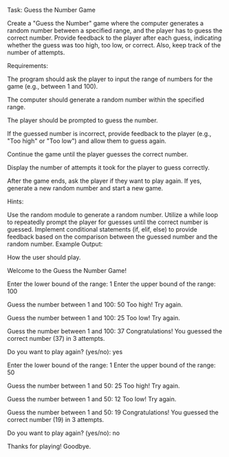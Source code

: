 Task: Guess the Number Game

Create a "Guess the Number" game where the computer generates a random number between a specified range, and the player has to guess the correct number. Provide feedback to the player after each guess, indicating whether the guess was too high, too low, or correct. Also, keep track of the number of attempts.

Requirements:

The program should ask the player to input the range of numbers for the game (e.g., between 1 and 100).

The computer should generate a random number within the specified range.

The player should be prompted to guess the number.

If the guessed number is incorrect, provide feedback to the player (e.g., "Too high" or "Too low") and allow them to guess again.

Continue the game until the player guesses the correct number.

Display the number of attempts it took for the player to guess correctly.

After the game ends, ask the player if they want to play again. If yes, generate a new random number and start a new game.

Hints:

Use the random module to generate a random number.
Utilize a while loop to repeatedly prompt the player for guesses until the correct number is guessed.
Implement conditional statements (if, elif, else) to provide feedback based on the comparison between the guessed number and the random number.
Example Output:


How the user should play.

Welcome to the Guess the Number Game!

Enter the lower bound of the range: 1
Enter the upper bound of the range: 100

Guess the number between 1 and 100: 50
Too high! Try again.

Guess the number between 1 and 100: 25
Too low! Try again.

Guess the number between 1 and 100: 37
Congratulations! You guessed the correct number (37) in 3 attempts.

Do you want to play again? (yes/no): yes

Enter the lower bound of the range: 1
Enter the upper bound of the range: 50

Guess the number between 1 and 50: 25
Too high! Try again.

Guess the number between 1 and 50: 12
Too low! Try again.

Guess the number between 1 and 50: 19
Congratulations! You guessed the correct number (19) in 3 attempts.

Do you want to play again? (yes/no): no

Thanks for playing! Goodbye.







